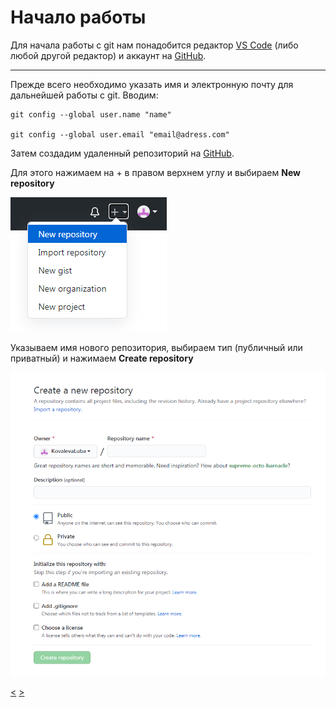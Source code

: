 # Начало работы
Для начала работы с git нам понадобится редактор [VS Code](https://code.visualstudio.com/) (либо любой другой редактор) и аккаунт на [GitHub](https://github.com/).
___
Прежде всего необходимо указать имя и электронную почту для дальнейшей работы с git. Вводим:
```
git config --global user.name "name"

git config --global user.email "email@adress.com"
```
Затем создадим удаленный репозиторий на [GitHub](https://github.com/).

Для этого нажимаем на + в правом верхнем углу и выбираем __New repository__

![new-repository](assets\new-repository.png)

Указываем имя нового репозитория, выбираем тип (публичный или приватный) и нажимаем  __Create repository__

![create-repository](assets\create_repository.png)

[<](intro.md) [>](local_repository.md)
